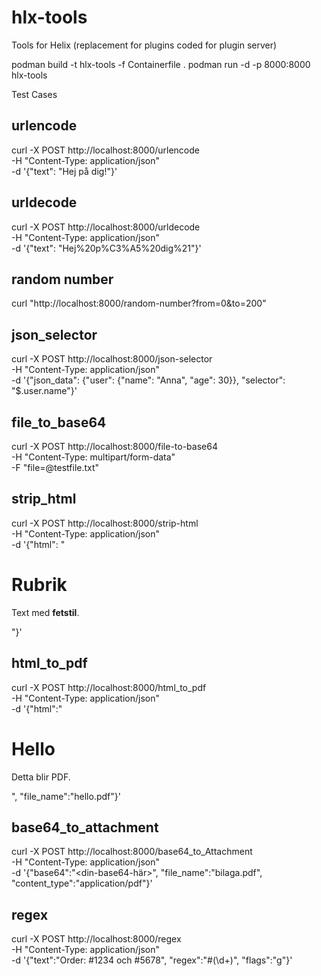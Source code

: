 # hlx-tools
Tools for Helix (replacement for plugins coded for plugin server)


podman build -t hlx-tools -f Containerfile .
podman run -d -p 8000:8000 hlx-tools


Test Cases

urlencode
-------------------------
curl -X POST http://localhost:8000/urlencode \
  -H "Content-Type: application/json" \
  -d '{"text": "Hej på dig!"}'


urldecode
-------------------------
curl -X POST http://localhost:8000/urldecode \
  -H "Content-Type: application/json" \
  -d '{"text": "Hej%20p%C3%A5%20dig%21"}'


random number
-------------------------
curl "http://localhost:8000/random-number?from=0&to=200"


json_selector
-------------------------
curl -X POST http://localhost:8000/json-selector \
  -H "Content-Type: application/json" \
  -d '{"json_data": {"user": {"name": "Anna", "age": 30}}, "selector": "$.user.name"}'


file_to_base64
-------------------------
curl -X POST http://localhost:8000/file-to-base64 \
  -H "Content-Type: multipart/form-data" \
  -F "file=@testfile.txt"


strip_html
-------------------------
curl -X POST http://localhost:8000/strip-html \
  -H "Content-Type: application/json" \
  -d '{"html": "<html><body><h1>Rubrik</h1><p>Text med <b>fetstil</b>.</p></body></html>"}'



html_to_pdf
-------------------------
curl -X POST http://localhost:8000/html_to_pdf \
  -H "Content-Type: application/json" \
  -d '{"html":"<h1>Hello</h1><p>Detta blir PDF.</p>", "file_name":"hello.pdf"}'


base64_to_attachment
-------------------------
curl -X POST http://localhost:8000/base64_to_Attachment \
  -H "Content-Type: application/json" \
  -d '{"base64":"<din-base64-här>", "file_name":"bilaga.pdf", "content_type":"application/pdf"}'

regex
-------------------------
curl -X POST http://localhost:8000/regex \
  -H "Content-Type: application/json" \
  -d '{"text":"Order: #1234 och #5678", "regex":"#(\\d+)", "flags":"g"}'
